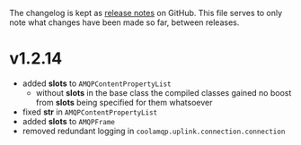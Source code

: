 The changelog is kept as [release notes](https://github.com/smok-serwis/coolamqp/releases/)
on GitHub. This file serves to only note what changes
have been made so far, between releases.

# v1.2.14

* added __slots__ to `AMQPContentPropertyList`
    * without __slots__ in the base class the compiled classes
      gained no boost from __slots__ being specified for them whatsoever
* fixed __str__ in `AMQPContentPropertyList`
* added __slots__ to `AMQPFrame`
* removed redundant logging in `coolamqp.uplink.connection.connection`
